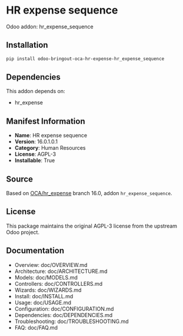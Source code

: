 # HR expense sequence

Odoo addon: hr_expense_sequence

## Installation

```bash
pip install odoo-bringout-oca-hr-expense-hr_expense_sequence
```

## Dependencies

This addon depends on:
- hr_expense

## Manifest Information

- **Name**: HR expense sequence
- **Version**: 16.0.1.0.1
- **Category**: Human Resources
- **License**: AGPL-3
- **Installable**: True

## Source

Based on [OCA/hr_expense](https://github.com/OCA/hr_expense) branch 16.0, addon `hr_expense_sequence`.

## License

This package maintains the original AGPL-3 license from the upstream Odoo project.

## Documentation

- Overview: doc/OVERVIEW.md
- Architecture: doc/ARCHITECTURE.md
- Models: doc/MODELS.md
- Controllers: doc/CONTROLLERS.md
- Wizards: doc/WIZARDS.md
- Install: doc/INSTALL.md
- Usage: doc/USAGE.md
- Configuration: doc/CONFIGURATION.md
- Dependencies: doc/DEPENDENCIES.md
- Troubleshooting: doc/TROUBLESHOOTING.md
- FAQ: doc/FAQ.md
